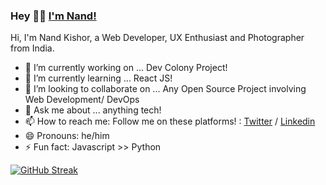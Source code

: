### Hey 👋🏽  [I'm Nand!](https://nandkk05.github.io) 


Hi, I'm Nand Kishor, a Web Developer, UX Enthusiast and Photographer from India.
<br />




- 🔭 I’m currently working on ... Dev Colony Project!
- 🌱 I’m currently learning ... React JS!
- 👯 I’m looking to collaborate on ... Any Open Source Project involving Web Development/ DevOps
- 💬 Ask me about ... anything tech!
- 📫 How to reach me: Follow me on these platforms! : [Twitter](https://twitter.com/nandkk05) / [Linkedin](https://www.linkedin.com/feed/)
- 😄 Pronouns: he/him
- ⚡ Fun fact: Javascript >> Python

[![GitHub Streak](https://github-readme-streak-stats.herokuapp.com?user=nandkk05&theme=slateorange&hide_border=true)](https://git.io/streak-stats)
